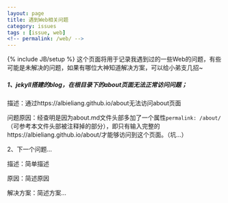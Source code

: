 ```yaml
---
layout: page
title: 遇到Web相关问题
category: issues
tags : [issue, web]
<!-- permalink: /web/ -->
---
```

{% include JB/setup %}
这个页面将用于记录我遇到过的一些Web的问题，有些可能是未解决的问题，如果有哪位大神知道解决方案，可以给小弟支几招~

##### 1、jekyll搭建的blog，在根目录下的about页面无法正常访问问题；

描述：通过https://albieliang.github.io/about无法访问about页面

问题原因：经查明是因为about.md文件头部多加了一个属性`permalink: /about/`（可参考本文件头部被注释掉的部分），即只有输入完整的https://albieliang.github.io/about/才能够访问到这个页面。（坑...）

2、下一个问题...

描述：简单描述

原因：简述原因

解决方案：简述方案...
